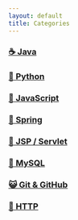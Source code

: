 ```yaml
---
layout: default
title: Categories
---
```


### [☕ Java](https://losuif.github.io/categories/#Java)

### [🐍 Python](https://losuif.github.io/categories/#python)

### [🐣 JavaScript](https://losuif.github.io/categories/#Javascript)

### [🍃 Spring](https://losuif.github.io/categories/#Spring)

### [🔗 JSP / Servlet](https://losuif.github.io/categories/#JSP/Servlet)

### [🐬 MySQL](https://losuif.github.io/categories/#MySQL)

### [😺 Git & GitHub](https://losuif.github.io/categories/#Git/GitHub)

### [🐹 HTTP](https://losuif.github.io/categories/#HTTP)



<!-- # [YAMT - Yet Another Minimal Theme](https://yamt.netlify.app/)
See [Github](https://github.com/PandaSekh/Jekyll-YAMT). -->